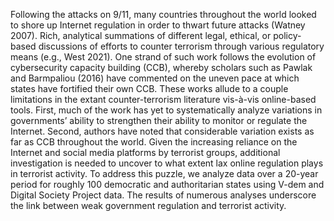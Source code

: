 Following the attacks on 9/11, many countries throughout the world looked to shore up Internet regulation in order to thwart future attacks (Watney 2007). Rich, analytical summations of different legal, ethical, or policy-based discussions of efforts to counter terrorism through various regulatory means (e.g., West 2021). One strand of such work follows the evolution of cybersecurity capacity building (CCB), whereby scholars such as Pawlak and Barmpaliou (2016) have commented on the uneven pace at which states have fortified their own CCB. These works allude to a couple limitations in the extant counter-terrorism literature vis-à-vis online-based tools. First, much of the work has yet to systematically analyze variations in governments’ ability to strengthen their ability to monitor or regulate the Internet. Second, authors have noted that considerable variation exists as far as CCB throughout the world. Given the increasing reliance on the Internet and social media platforms by terrorist groups, additional investigation is needed to uncover to what extent lax online regulation plays in terrorist activity. To address this puzzle, we analyze data over a 20-year period for roughly 100 democratic and authoritarian states using V-dem and Digital Society Project data. The results of numerous analyses underscore the link between weak government regulation and terrorist activity.
